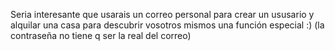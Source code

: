 Seria interesante que usarais un correo personal para crear un ususario y alquilar una casa para descubrir vosotros mismos una función especial :) (la contraseña no tiene q ser la real del correo) 
